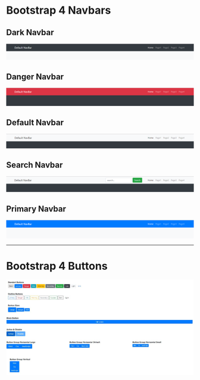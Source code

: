 # Bootstrap 4 Navbars
## Dark Navbar
![](https://github.com/barismeral/bootstrap-4/blob/master/img/drk.PNG?raw=true)

## Danger Navbar
![](https://github.com/barismeral/bootstrap-4/blob/master/img/dg.PNG?raw=true)

## Default Navbar
![](https://github.com/barismeral/bootstrap-4/blob/master/img/df.PNG?raw=true)

## Search Navbar
![](https://github.com/barismeral/bootstrap-4/blob/master/img/sear.PNG?raw=true)

## Primary Navbar
![](https://github.com/barismeral/bootstrap-4/blob/master/img/pri.PNG?raw=true)

<hr>

# Bootstrap 4 Buttons

![](https://github.com/barismeral/bootstrap-4/blob/master/img/buttons.JPG?raw=true)

